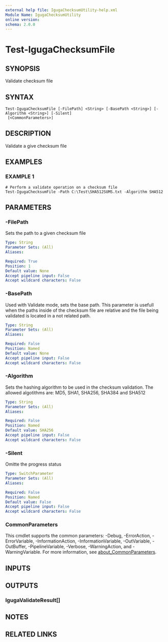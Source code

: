```yaml
---
external help file: IgugaChecksumUtility-help.xml
Module Name: IgugaChecksumUtility
online version:
schema: 2.0.0
---
```


# Test-IgugaChecksumFile

## SYNOPSIS
Validate checksum file

## SYNTAX

```
Test-IgugaChecksumFile [-FilePath] <String> [-BasePath <String>] [-Algorithm <String>] [-Silent]
 [<CommonParameters>]
```

## DESCRIPTION
Validate a give checksum file

## EXAMPLES

### EXAMPLE 1
```
# Perform a validate operation on a checksum file
Test-IgugaChecksumFile -Path C:\Test\SHA512SUMS.txt -Algorithm SHA512
```

## PARAMETERS

### -FilePath
Sets the path to a given checksum file

```yaml
Type: String
Parameter Sets: (All)
Aliases:

Required: True
Position: 1
Default value: None
Accept pipeline input: False
Accept wildcard characters: False
```

### -BasePath
Used with Validate mode, sets the base path.
This parameter is usefull when the paths inside of the checksum file are
relative and the file being validated is located in a not related path.

```yaml
Type: String
Parameter Sets: (All)
Aliases:

Required: False
Position: Named
Default value: None
Accept pipeline input: False
Accept wildcard characters: False
```

### -Algorithm
Sets the hashing algorithm to be used in the checksum validation.
The allowed algotithms are: MD5, SHA1, SHA256, SHA384 and SHA512

```yaml
Type: String
Parameter Sets: (All)
Aliases:

Required: False
Position: Named
Default value: SHA256
Accept pipeline input: False
Accept wildcard characters: False
```

### -Silent
Omitte the progress status

```yaml
Type: SwitchParameter
Parameter Sets: (All)
Aliases:

Required: False
Position: Named
Default value: False
Accept pipeline input: False
Accept wildcard characters: False
```

### CommonParameters
This cmdlet supports the common parameters: -Debug, -ErrorAction, -ErrorVariable, -InformationAction, -InformationVariable, -OutVariable, -OutBuffer, -PipelineVariable, -Verbose, -WarningAction, and -WarningVariable. For more information, see [about_CommonParameters](http://go.microsoft.com/fwlink/?LinkID=113216).

## INPUTS

## OUTPUTS

### IgugaValidateResult[]
## NOTES

## RELATED LINKS
